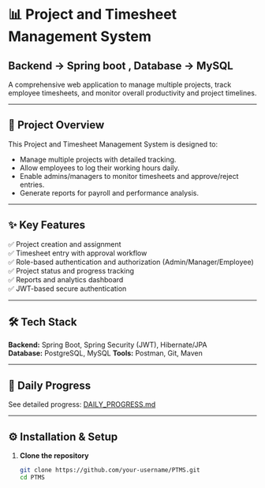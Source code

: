 # 📊 Project and Timesheet Management System
## Backend -> Spring boot , Database -> MySQL

A comprehensive web application to manage multiple projects, track employee timesheets, and monitor overall productivity and project timelines.

---

## 🚀 Project Overview

This Project and Timesheet Management System is designed to:
- Manage multiple projects with detailed tracking.
- Allow employees to log their working hours daily.
- Enable admins/managers to monitor timesheets and approve/reject entries.
- Generate reports for payroll and performance analysis.

---

## ✨ Key Features

✅ Project creation and assignment  
✅ Timesheet entry with approval workflow  
✅ Role-based authentication and authorization (Admin/Manager/Employee)  
✅ Project status and progress tracking  
✅ Reports and analytics dashboard  
✅ JWT-based secure authentication

---

## 🛠️ Tech Stack
 
**Backend:** Spring Boot, Spring Security (JWT), Hibernate/JPA  
**Database:** PostgreSQL, MySQL
**Tools:** Postman, Git, Maven

---

## 📅 Daily Progress
See detailed progress: [DAILY_PROGRESS.md](./DAILY_PROGRESS.md)

---

## ⚙️ Installation & Setup

1. **Clone the repository**
   ```bash
   git clone https://github.com/your-username/PTMS.git
   cd PTMS
